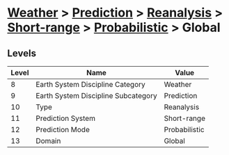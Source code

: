 # [Weather](../../../../..) > [Prediction](../../../..) > [Reanalysis](../../..) > [Short-range](../..) > [Probabilistic](..) > Global

## Levels

| Level | Name | Value |
|-----|-----|-----|
| 8 | Earth System Discipline Category | Weather |
| 9 | Earth System Discipline Subcategory | Prediction |
| 10 | Type | Reanalysis |
| 11 | Prediction System | Short-range |
| 12 | Prediction Mode | Probabilistic |
| 13 | Domain | Global |
